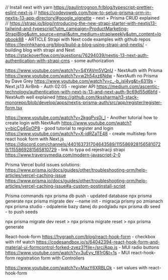 // Install next with yarn https://paulintrognon.fr/blog/typescript-prettier-eslint-next-js
// https://codevoweb.com/how-to-setup-prisma-orm-in-nextjs-13-app-directory/#google_vignette - next + Prisma CRUD explained
// https://strapi.io/blog/introducing-the-new-strapi-starter-with-nextjs13-tailwind-and-typescript?utm_campaign=ProductMarketing-StrapiBlog&utm_source=email&utm_medium=strapiweekly&utm_content=logbook88 - ARTICLE Strapi with Next code examples with github repos
https://levinhkhang.org/blog/build-a-blog-using-strapi-and-nextjs/ - building blog with strapi and Next
https://stackoverflow.com/questions/76294039/nextjs-13-next-auth-authentication-with-strapi-cms - some authorization

https://www.youtube.com/watch?v=S4YAVm5VQnU - NextAuth with Prisma
https://www.youtube.com/watch?v=w2h54xz6Ndw - NextAuth no Prisma by Dave Grey
https://www.youtube.com/watch?v=c_-b_isI4vg&t=6319s - Next.js13 AirBnb - Auth 02:05 - register API
https://medium.com/ascentic-technology/authentication-with-next-js-13-and-next-auth-9c69d55d6bfd - NextAuth well explained
https://github.com/tkssharma/t3-stack-monorepo/blob/develop/apps/nextjs-prisma-auth/src/app/register/register-form.tsx

https://www.youtube.com/watch?v=2kgqPvs0j_I - Another tutorial how to create login with NextAuth
https://www.youtube.com/watch?v=bicCg4GxOP8 - good tutorial to register and login
https://www.youtube.com/watch?v=X-idRZaTE48 - create multistep form react hook form with Next.js
https://discord.com/channels/440163731704643589/1155869281565810729/1155869281565810729 - link to typa od rejestracji strapi
https://www.traversymedia.com/modern-javascript-2-0

Prisma Vercel build issues solutions:
https://www.prisma.io/docs/guides/other/troubleshooting-orm/help-articles/vercel-caching-issue
https://www.prisma.io/docs/guides/other/troubleshooting-orm/help-articles/vercel-caching-issue#a-custom-postinstall-script

Prisma commands
npx prisma db push - updated database
npx prisma generate
npx prisma migrate dev --name init - migracja prismy po zmianach
npx prisma studio - odpalenie bazy danej do podgladu
npx prisma db seed - to push seeds

npx prisma migrate dev reset > npx prisma migrate reset > npx prisma generate

React-hook-form
https://hygraph.com/blog/react-hook-form - checkbox with rhf watch
https://codesandbox.io/s/64042394-react-hook-form-and-material-ui-formcontrol-forked-zvez3?file=/src/App.js - MUI radio buttons
https://www.youtube.com/watch?v=3uEyy_f81r0&t=1s - MUI react-hook-form registration form with Controllers

https://www.youtube.com/watch?v=MazY6XRBLOk - set values with react-hook-form
